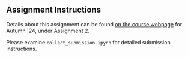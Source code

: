 ## Assignment Instructions
Details about this assignment can be found [on the course webpage](https://courses.cs.washington.edu/courses/cse493g1/24au/assignments/) for Autumn '24, under Assignment 2.


Please examine `collect_submission.ipynb` for detailed submission instructions.